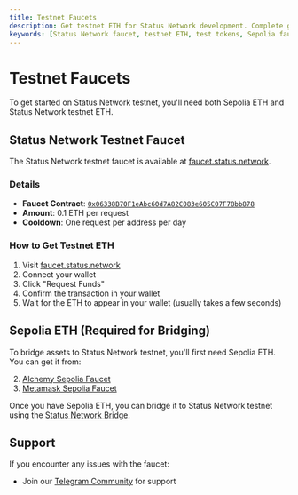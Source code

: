 ```yaml
---
title: Testnet Faucets
description: Get testnet ETH for Status Network development. Complete guide to obtaining test tokens through Status Network faucet and Sepolia faucets for bridging.
keywords: [Status Network faucet, testnet ETH, test tokens, Sepolia faucet, blockchain testing, development tokens]
---
```


# Testnet Faucets

To get started on Status Network testnet, you'll need both Sepolia ETH and Status Network testnet ETH.

## Status Network Testnet Faucet

The Status Network testnet faucet is available at [faucet.status.network](https://faucet.status.network).

### Details
- **Faucet Contract**: [`0x06338B70F1eAbc60d7A82C083e605C07F78bb878`](https://sepoliascan.status.network/address/0x06338B70F1eAbc60d7A82C083e605C07F78bb878)
- **Amount**: 0.1 ETH per request
- **Cooldown**: One request per address per day

### How to Get Testnet ETH

1. Visit [faucet.status.network](https://faucet.status.network)
2. Connect your wallet
3. Click "Request Funds"
4. Confirm the transaction in your wallet
5. Wait for the ETH to appear in your wallet (usually takes a few seconds)

## Sepolia ETH (Required for Bridging)

To bridge assets to Status Network testnet, you'll first need Sepolia ETH. You can get it from:

2. [Alchemy Sepolia Faucet](https://www.alchemy.com/faucets/ethereum-sepolia)
3. [Metamask Sepolia Faucet](https://docs.metamask.io/developer-tools/faucet/)

Once you have Sepolia ETH, you can bridge it to Status Network testnet using the [Status Network Bridge](https://bridge.status.network).

## Support

If you encounter any issues with the faucet:
- Join our [Telegram Community](https://t.me/statusl2) for support